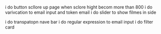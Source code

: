 i do button scllore up page when sclore hight becom more than 800
i do varivcation to email input and token email
i do slider to show filmes in side 

i do transpatopn nave bar
i do regular expression to email input
i do filter card
